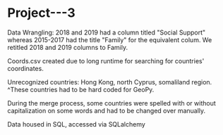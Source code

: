# Project---3
Data Wrangling:
2018 and 2019 had a column titled "Social Support" whereas 2015-2017 had the title "Family" for the equivalent colum.
We retitled 2018 and 2019 columns to Family.

Coords.csv created due to long runtime for searching for countries' coordinates.

Unrecognized countries: Hong Kong, north Cyprus, somaliland region.
^These countries had to be hard coded for GeoPy.

During the merge process, some countries were spelled with or without capitalization on some words and had to be changed over manually.


Data housed in SQL, accessed via SQLalchemy



